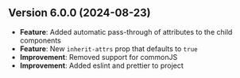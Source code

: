 ## Version 6.0.0 (2024-08-23)

-   **Feature**: Added automatic pass-through of attributes to the child components
-   **Feature**: New `inherit-attrs` prop that defaults to `true`
-   **Improvement**: Removed support for commonJS
-   **Improvement**: Added eslint and prettier to project
